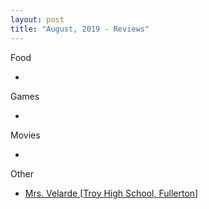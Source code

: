 ```yaml
---
layout: post
title: "August, 2019 - Reviews"
---
```


Food

  - 
Games

  - 

Movies

  - 
  
Other

- [Mrs. Velarde [Troy High School, Fullerton]](https://karlcxu.github.io/KarlChoiReviews/2019/08/21/Mrs-Velarde.html)
